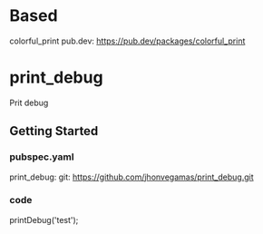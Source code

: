 # Based
colorful_print
pub.dev: https://pub.dev/packages/colorful_print

# print_debug

Prit debug

## Getting Started

### pubspec.yaml
 print_debug:
    git: https://github.com/jhonvegamas/print_debug.git

### code
  printDebug('test');
